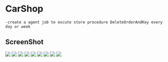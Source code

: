 # CarShop

	-create a agent job to excute store procedure DeleteOrderAndKey every day or week


## ScreenShot
<img src="screenshot/1.jpg">
<img src="screenshot/2.jpg">
<img src="screenshot/3.jpg">
<img src="screenshot/4.jpg">
<img src="screenshot/5.jpg">
<img src="screenshot/6.jpg">
<img src="screenshot/7.jpg">
<img src="screenshot/8.jpg">
<img src="screenshot/9.jpg">